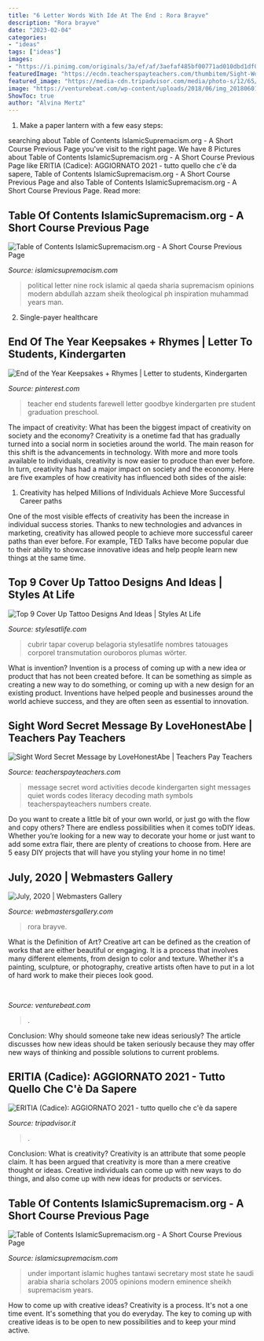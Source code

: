 ```yaml
---
title: "6 Letter Words With Ide At The End : Rora Brayve"
description: "Rora brayve"
date: "2023-02-04"
categories:
- "ideas"
tags: ["ideas"]
images:
- "https://i.pinimg.com/originals/3a/ef/af/3aefaf485bf00771ad010dbd1df0bb89.jpg"
featuredImage: "https://ecdn.teacherspayteachers.com/thumbitem/Sight-Word-Secret-Message-1233795-1536243617/original-1233795-1.jpg"
featured_image: "https://media-cdn.tripadvisor.com/media/photo-s/12/65/6d/a5/obra-de-pintura.jpg"
image: "https://venturebeat.com/wp-content/uploads/2018/06/img_20180601_110244.jpg?w=800"
ShowToc: true
author: "Alvina Mertz"
---
```



1. Make a paper lantern with a few easy steps:

	

		
searching about Table of Contents IslamicSupremacism.org - A Short Course Previous Page you've visit to the right page. We have 8 Pictures about Table of Contents IslamicSupremacism.org - A Short Course Previous Page like ERITIA (Cadice): AGGIORNATO 2021 - tutto quello che c&#039;è da sapere, Table of Contents IslamicSupremacism.org - A Short Course Previous Page and also Table of Contents IslamicSupremacism.org - A Short Course Previous Page. Read more:
		
    
## Table Of Contents IslamicSupremacism.org - A Short Course Previous Page

<img loading=lazy src="http://islamicsupremacism.com/Islamic_Supremacism/47_Modern_Jurists_%26_Sharia_Scholars_Opinions_on_IS%26J_files/imgres_4.jpg" onerror="this.onerror=null;this.src='https://tse4.mm.bing.net/th?id=OIP.f_M7sx_1_K9n2pjEfBjTgAAAAA&amp;pid=15.1';" alt="Table of Contents IslamicSupremacism.org - A Short Course Previous Page">

_Source: islamicsupremacism.com_

>political letter nine rock islamic al qaeda sharia supremacism opinions modern abdullah azzam sheik theological ph inspiration muhammad years man. 

	

2. Single-payer healthcare

    
## End Of The Year Keepsakes + Rhymes | Letter To Students, Kindergarten

<img loading=lazy src="https://i.pinimg.com/originals/3a/ef/af/3aefaf485bf00771ad010dbd1df0bb89.jpg" onerror="this.onerror=null;this.src='https://tse2.mm.bing.net/th?id=OIP.TZwg3EeJj2yEzPmOk5IPEwAAAA&amp;pid=15.1';" alt="End of the Year Keepsakes + Rhymes | Letter to students, Kindergarten">

_Source: pinterest.com_

>teacher end students farewell letter goodbye kindergarten pre student graduation preschool. 

	

The impact of creativity: What has been the biggest impact of creativity on society and the economy?
Creativity is a onetime fad that has gradually turned into a social norm in societies around the world. The main reason for this shift is the advancements in technology. With more and more tools available to individuals, creativity is now easier to produce than ever before. In turn, creativity has had a major impact on society and the economy. Here are five examples of how creativity has influenced both sides of the aisle:
1) Creativity has helped Millions of Individuals Achieve More Successful Career paths

One of the most visible effects of creativity has been the increase in individual success stories. Thanks to new technologies and advances in marketing, creativity has allowed people to achieve more successful career paths than ever before. For example, TED Talks have become popular due to their ability to showcase innovative ideas and help people learn new things at the same time.

    
## Top 9 Cover Up Tattoo Designs And Ideas | Styles At Life

<img loading=lazy src="https://stylesatlife.com/wp-content/uploads/2014/12/Feather-cover-up.jpg" onerror="this.onerror=null;this.src='https://tse2.mm.bing.net/th?id=OIP.rmzCd_3BQswJZgNjT2Z4mQAAAA&amp;pid=15.1';" alt="Top 9 Cover Up Tattoo Designs And Ideas | Styles At Life">

_Source: stylesatlife.com_

>cubrir tapar coverup belagoria stylesatlife nombres tatouages corporel transmutation ouroboros plumas wörter. 

	

What is invention?
Invention is a process of coming up with a new idea or product that has not been created before. It can be something as simple as creating a new way to do something, or coming up with a new design for an existing product. Inventions have helped people and businesses around the world achieve success, and they are often seen as essential to innovation.

    
## Sight Word Secret Message By LoveHonestAbe | Teachers Pay Teachers

<img loading=lazy src="https://ecdn.teacherspayteachers.com/thumbitem/Sight-Word-Secret-Message-1233795-1536243617/original-1233795-1.jpg" onerror="this.onerror=null;this.src='https://tse3.mm.bing.net/th?id=OIP.aYLpspPo55VVL3Sv4V3yjgAAAA&amp;pid=15.1';" alt="Sight Word Secret Message by LoveHonestAbe | Teachers Pay Teachers">

_Source: teacherspayteachers.com_

>message secret word activities decode kindergarten sight messages quiet words codes literacy decoding math symbols teacherspayteachers numbers create. 

	

Do you want to create a little bit of your own world, or just go with the flow and copy others? There are endless possibilities when it comes toDIY ideas. Whether you’re looking for a new way to decorate your home or just want to add some extra flair, there are plenty of creations to choose from. Here are 5 easy DIY projects that will have you styling your home in no time!

    
## July, 2020 | Webmasters Gallery

<img loading=lazy src="http://files.smashingmagazine.com/wallpapers/aug-20/were-all-the-same/cal/aug-20-were-all-the-same-cal-1366x768.png" onerror="this.onerror=null;this.src='https://tse4.mm.bing.net/th?id=OIP.JTJ_qf5hxF0v89mLo358qwAAAA&amp;pid=15.1';" alt="July, 2020 | Webmasters Gallery">

_Source: webmastersgallery.com_

>rora brayve. 

	

What is the Definition of Art?
Creative art can be defined as the creation of works that are either beautiful or engaging. It is a process that involves many different elements, from design to color and texture. Whether it's a painting, sculpture, or photography, creative artists often have to put in a lot of hard work to make their pieces look good.

    
## 

<img loading=lazy src="https://venturebeat.com/wp-content/uploads/2018/06/img_20180601_110244.jpg?w=800" onerror="this.onerror=null;this.src='https://tse2.mm.bing.net/th?id=OIP.4MlYvDfWgcAe59mNlBMhVwHaFj&amp;pid=15.1';" alt="">

_Source: venturebeat.com_

>. 

	

Conclusion: Why should someone take new ideas seriously?
The article discusses how new ideas should be taken seriously because they may offer new ways of thinking and possible solutions to current problems.

    
## ERITIA (Cadice): AGGIORNATO 2021 - Tutto Quello Che C&#039;è Da Sapere

<img loading=lazy src="https://media-cdn.tripadvisor.com/media/photo-s/12/65/6d/a5/obra-de-pintura.jpg" onerror="this.onerror=null;this.src='https://tse4.mm.bing.net/th?id=OIP.qJfXrHRDiD5ctGSxANrCFAAAAA&amp;pid=15.1';" alt="ERITIA (Cadice): AGGIORNATO 2021 - tutto quello che c&#039;è da sapere">

_Source: tripadvisor.it_

>. 

	

Conclusion: What is creativity?
Creativity is an attribute that some people claim. It has been argued that creativity is more than a mere creative thought or ideas. Creative individuals can come up with new ways to do things, and also come up with new ideas for products or services.

    
## Table Of Contents IslamicSupremacism.org - A Short Course Previous Page

<img loading=lazy src="http://islamicsupremacism.com/47_Modern_Jurists_&amp;_Sharia_Scholars_Opinions_on_IS&amp;J_files/tantawihughes.jpg" onerror="this.onerror=null;this.src='https://tse3.mm.bing.net/th?id=OIP.QbzelDTnsFQaJmm3ZN1vMwHaGK&amp;pid=15.1';" alt="Table of Contents IslamicSupremacism.org - A Short Course Previous Page">

_Source: islamicsupremacism.com_

>under important islamic hughes tantawi secretary most state he saudi arabia sharia scholars 2005 opinions modern eminence sheikh supremacism years. 

	

How to come up with creative ideas?
Creativity is a process. It's not a one time event. It's something that you do everyday. The key to coming up with creative ideas is to be open to new possibilities and to keep your mind active.

